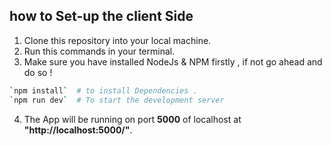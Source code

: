 ## how to Set-up the client Side

1. Clone this repository into your local machine.
2. Run this commands in your terminal.
3. Make sure you have installed NodeJs & NPM firstly , if not go ahead and do so !

```bash
`npm install`  # to install Dependencies .
`npm run dev`  # To start the development server
```

4. The App will be running on port **5000** of localhost at
   **"http://localhost:5000/"**.
